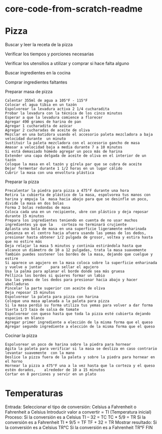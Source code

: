 # core-code-from-scratch-readme

# Pizza

Buscar y leer la receta de la pizza

Verificar los tiempos y porciones necesarias

Verificar los utensilios a utilizar y comprar si hace falta alguno

Buscar ingredientes en la cocina

Comprar ingredientes faltantes

Preparar masa de pizza
	
	Calentar 355ml de agua a 105°F - 115°F
	Colocar el agua tibia en un tazón
	Espolvorear la levadura activa 2 1/4 cucharadita
	Probar la levadura con la técnica de los cinco minutos
	Esperar a que la levadura comience a florecer
	Agregar 490 gramos de harina de pan
	Agregar 1 cucharadita de azúcar
	Agregar 2 cucharadas de aceite de oliva
	Mezclar en una batidora usando el accesorio paleta mezcladora a baja velocidad durante 	un minuto
	Sustituir la paleta mezcladora con el accesorio gancho de masa
	Amasar a velocidad baja a media durante 7 a 10 minutos
	Si está demasiado húmedo agregar un poco más de harina
	Extender una capa delgada de aceite de oliva en el interior de un tazón
	Coloque la masa en el tazón y gírela par que se cubra de aceite
	Dejar fermentar durante 1 1/2 horas en un lugar cálido
	Cubrir la masa con una envoltura plástica

Preparar la pizza
	
	Precalentar la piedra para pizza a 475°F durante una hora
	Retira la cubierta de plástico de la masa, espolvorea tus manos con harina y empuja la 	masa hacia abajo para que se desinfle un poco, divide la masa en dos bolas
	Forma 2 bolas redondas de masa
	Coloca cada una en un recipiente, ubre con plástico y deja reposar durante 15 minutos
	Prepara los ingredientes teniendo en cuenta de no usar muchos ingredientes ya que la 	corteza no terminará crujiente
	Aplasta una bola de masa en una superficie ligeramente enharinada
  	Comienza en el centro hacia afuera usando las yemas de los dedos, presionar hasta obtener 1/2 pulgada de grosor, voltea y estira hasta que no estire más
  	Deja relajar la masa 5 minutos y continúa estirándola hasta que alcance un diámetro de 10 a 12 pulgadas, trata la masa suavemente
	También puedes sostener los bordes de la masa, dejando que cuelgue y estire
	Si aparece un agujero en la masa coloca sobre la superficie enharinada y vuelve a juntar 	para sellar el agujero
	Usa la palma para aplanar el borde donde sea más gruesa
	Pellizca los bordes si quieres formar un labio
	Usa las yemas de los dedos para presionar hacia abajo y hacer abolladuras
	Pincelar la parte superior con aceite de oliva
	Deja reposar 15 minutos
	Espolvorear la paleta para pizza con harina
	Coloque una masa aplanada a la paleta para pizza
	Si la masa perdió su forma utiliza tus yemas para volver a dar forma
	Vierta 1/3 taza de salsa de tomate
	Espolvorear con queso hasta que toda la pizza esté cubierta dejando espacios en blanco
	Agregar primer ingrediente a elección de la misma forma que el queso
	Agregar segundo ingrediente a elección de la misma forma que el queso

Cocinar la pizza

	Espolvorear un poco de harina sobre la piedra para hornear
	Agita la paleta para verificar si la masa se desliza en caso contrario levantar suavemente 	con la mano
	Deslice la pizza fuera de la paleta y sobre la piedra para hornear en el horno
	Hornear la pizza a 475°F una a la vez hasta que la corteza y el queso estén dorados, 	alrededor de 10 a 15 minutos
	Cortar en 8 porciones y servir en un plato

# Temperaturas

Entrada:
	Seleccionar el tipo de conversión:
	Celsius a Fahrenheit o Fahrenheit a Celsius
	Introducir valor a convertir = TI (Temperatura inicial)
Proceso:
	Si la conversión es a Celsius
		TI – 32 = TC
		TC * 5/9 = TR
	Si la conversión es a Fahrenheit
		TI * 9/5 = TF
		TF + 32 = TR
Mostrar resultado:
	Si la conversión es a Celsius
		TR°C
	Si la conversión es a Fahrenheit
		TR°F
FIN

# 
